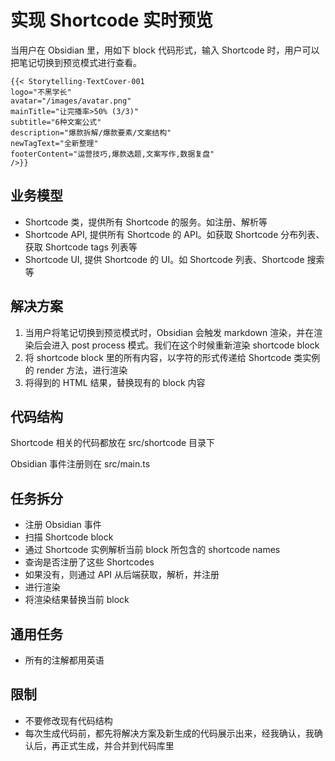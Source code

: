 # 实现 Shortcode 实时预览

当用户在 Obsidian 里，用如下 block 代码形式，输入 Shortcode 时，用户可以把笔记切换到预览模式进行查看。

```shortcode
{{< Storytelling-TextCover-001
logo="不黑学长"
avatar="/images/avatar.png"
mainTitle="让完播率>50% (3/3)"
subtitle="6种文案公式"
description="爆款拆解/爆款要素/文案结构"
newTagText="全新整理"
footerContent="运营技巧,爆款选题,文案写作,数据复盘"
/>}}
```

## 业务模型

- Shortcode 类，提供所有 Shortcode 的服务。如注册、解析等
- Shortcode API, 提供所有 Shortcode 的 API。如获取 Shortcode 分布列表、获取 Shortcode tags 列表等
- Shortcode UI, 提供 Shortcode 的 UI。如 Shortcode 列表、Shortcode 搜索等

## 解决方案

1. 当用户将笔记切换到预览模式时，Obsidian 会触发 markdown 渲染，并在渲染后会进入 post process 模式。我们在这个时候重新渲染 shortcode block
2. 将 shortcode block 里的所有内容，以字符的形式传递给 Shortcode 类实例的 render 方法，进行渲染
3. 将得到的 HTML 结果，替换现有的 block 内容

## 代码结构

Shortcode 相关的代码都放在 src/shortcode 目录下

Obsidian 事件注册则在 src/main.ts

## 任务拆分

- 注册 Obsidian 事件
- 扫描 Shortcode block
- 通过 Shortcode 实例解析当前 block 所包含的 shortcode names
- 查询是否注册了这些 Shortcodes
- 如果没有，则通过 API 从后端获取，解析，并注册
- 进行渲染
- 将渲染结果替换当前 block

## 通用任务

- 所有的注解都用英语

## 限制

- 不要修改现有代码结构
- 每次生成代码前，都先将解决方案及新生成的代码展示出来，经我确认，我确认后，再正式生成，并合并到代码库里

